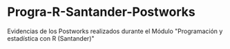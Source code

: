 # Progra-R-Santander-Postworks
Evidencias de los Postworks realizados durante el Módulo "Programación y estadística con R (Santander)"

